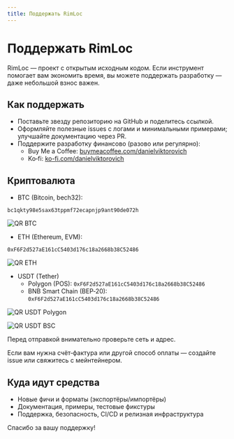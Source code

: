 ```yaml
---
title: Поддержать RimLoc
---
```


# Поддержать RimLoc

RimLoc — проект с открытым исходным кодом. Если инструмент помогает вам экономить время, вы можете поддержать разработку — даже небольшой взнос важен.

## Как поддержать

- Поставьте звезду репозиторию на GitHub и поделитесь ссылкой.
- Оформляйте полезные issues с логами и минимальными примерами; улучшайте документацию через PR.
- Поддержите разработку финансово (разово или регулярно):
  - Buy Me a Coffee: [buymeacoffee.com/danielviktorovich](https://buymeacoffee.com/danielviktorovich)
  - Ko‑fi: [ko-fi.com/danielviktorovich](https://ko-fi.com/danielviktorovich)

## Криптовалюта

- BTC (Bitcoin, bech32):

```
bc1qkty98e5sax63tppmf72ecapnjp9ant90de072h
```

![QR BTC](../assets/qr/btc.svg)

- ETH (Ethereum, EVM):

```
0xF6F2d527aE161cC5403d176c18a2668b38C52486
```

![QR ETH](../assets/qr/eth.svg)

- USDT (Tether)
  - Polygon (POS): `0xF6F2d527aE161cC5403d176c18a2668b38C52486`
  - BNB Smart Chain (BEP‑20): `0xF6F2d527aE161cC5403d176c18a2668b38C52486`

![QR USDT Polygon](../assets/qr/usdt_polygon.svg)

![QR USDT BSC](../assets/qr/usdt_bsc.svg)

Перед отправкой внимательно проверьте сеть и адрес.

Если вам нужна счёт‑фактура или другой способ оплаты — создайте issue или свяжитесь с мейнтейнером.

## Куда идут средства

- Новые фичи и форматы (экспортёры/импортёры)
- Документация, примеры, тестовые фикстуры
- Поддержка, безопасность, CI/CD и релизная инфраструктура

Спасибо за вашу поддержку!
